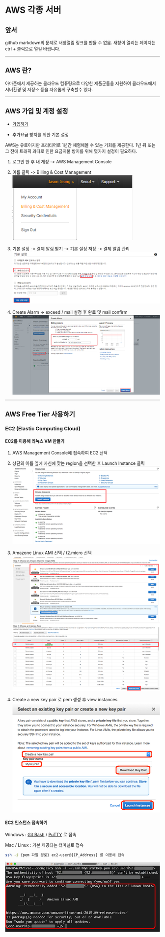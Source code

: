 # AWS 각종 서버

## 앞서
github markdown의 문제로 새창열림 링크를 만들 수 없음. 새창이 열리는 페이지는 ctrl + 클릭으로 열길 바랍니다.

---

## AWS 란?
아마존에서 제공하는 클라우드 컴퓨팅으로 다양한 제품군들을 지원하여 클라우드에서 서버환경 및 저장소 등을 자유롭게 구축할수 있다.

---

## AWS 가입 및 계정 설정

- [가입하기](https://portal.aws.amazon.com/billing/signup?nc2=h_ct&redirect_url=https%3A%2F%2Faws.amazon.com%2Fregistration-confirmation&language=ko_kr)

- 추가요금 방지를 위한 기본 설정

AWS는 유료이지만 프리티어로 1년간 체험해볼 수 있는 기회를 제공한다.
1년 뒤 또는 그 전에 트래픽 과다로 인한 요금지불 방지를 위해 몇가지 설정이 필요하다.

1. 로그인 한 후 내 계정 -> AWS Management Console

2. 이름 클릭 -> Billing & Cost Management  
![Billing Cost Management](./images/billing-cost-management.png)

3. 기본 설정 -> 결제 알림 받기 -> 기본 설정 저장 -> 결제 알림 관리  
![Billing Alarm Setting](./images/billing-alarm-setting.png)

4. Create Alarm -> exceed / mail 설정 후 완료 및 mail confirm  
![Billing Alarm Setting](./images/create-alarm.png)

---

## AWS Free Tier 사용하기

### EC2 (Elastic Computing Cloud)

#### EC2를 이용해 리눅스 VM 만들기

1. AWS Management Console에 접속하여 EC2 선택

2. 상단의 이름 옆에 자신에 맞는 region을 선택한 후 Launch Instance 클릭
![Launch Instance](./images/launch-instance.png)

3. Amazone Linux AMI 선택 / t2.micro 선택  
![Amazon Linux AMI](./images/amazon-linux-ami.png)  
![EC2 T2 Micro](./images/ec2-t2-micro.png)

4. Create a new key pair 로 pem 생성 후 view instances
![EC2 T2 Micro](./images/Getting-Started-VM9.png)

#### EC2 인스턴스 접속하기

Windows : [Git Bash](https://git-scm.com/download/win) / [PuTTY](http://www.chiark.greenend.org.uk/~sgtatham/putty/download.html) 로 접속

Mac / Linux : 기본 제공되는 터미널로 접속
~~~ bash
ssh -i {pem 파일 경로} ec2-user@{IP_Address} 를 이용해 접속
~~~
![ssh](./images/Getting-Started-VM7.png)
